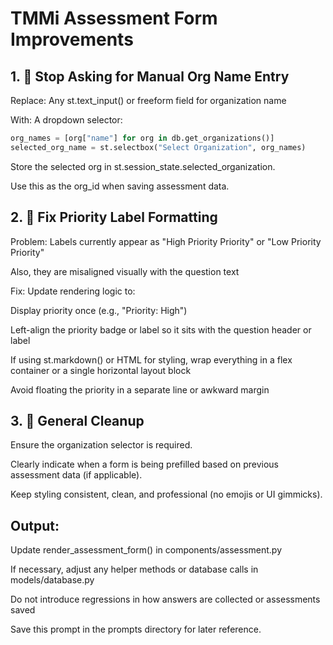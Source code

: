 # TMMi Assessment Form Improvements


## 1. 🚫 Stop Asking for Manual Org Name Entry
Replace:
Any st.text_input() or freeform field for organization name

With:
A dropdown selector:

```python
org_names = [org["name"] for org in db.get_organizations()]
selected_org_name = st.selectbox("Select Organization", org_names)
```

Store the selected org in st.session_state.selected_organization.

Use this as the org_id when saving assessment data.


## 2. 🧭 Fix Priority Label Formatting
Problem:
Labels currently appear as "High Priority Priority" or "Low Priority Priority"

Also, they are misaligned visually with the question text

Fix:
Update rendering logic to:

Display priority once (e.g., "Priority: High")

Left-align the priority badge or label so it sits with the question header or label

If using st.markdown() or HTML for styling, wrap everything in a flex container or a single horizontal layout block

Avoid floating the priority in a separate line or awkward margin


## 3. 🧼 General Cleanup
Ensure the organization selector is required.

Clearly indicate when a form is being prefilled based on previous assessment data (if applicable).

Keep styling consistent, clean, and professional (no emojis or UI gimmicks).


## Output:
Update render_assessment_form() in components/assessment.py

If necessary, adjust any helper methods or database calls in models/database.py

Do not introduce regressions in how answers are collected or assessments saved

Save this prompt in the prompts directory for later reference.